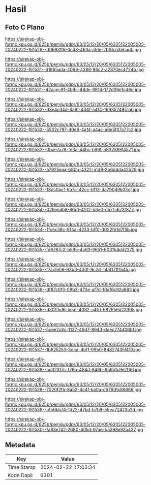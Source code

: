 # Hasil

## Foto C Plano

https://sirekap-obj-formc.kpu.go.id/625b/pemilu/pdpr/63/05/12/20/05/6305122005005-20240222-161529--00693ff6-0cd8-463a-afde-2bf6cb3ebadb.jpg

https://sirekap-obj-formc.kpu.go.id/625b/pemilu/pdpr/63/05/12/20/05/6305122005005-20240222-161531--d1895ada-4096-4388-86c2-a2870ec4724b.jpg

https://sirekap-obj-formc.kpu.go.id/625b/pemilu/pdpr/63/05/12/20/05/6305122005005-20240222-161531--42acec91-4b9c-44de-9814-172d36e1c46d.jpg

https://sirekap-obj-formc.kpu.go.id/625b/pemilu/pdpr/63/05/12/20/05/6305122005005-20240222-161532--d3e4c04d-8a9f-434f-a414-1993524951ab.jpg

https://sirekap-obj-formc.kpu.go.id/625b/pemilu/pdpr/63/05/12/20/05/6305122005005-20240222-161532--5502c797-d0e6-4a14-a4ac-a6e5f07a77c2.jpg

https://sirekap-obj-formc.kpu.go.id/625b/pemilu/pdpr/63/05/12/20/05/6305122005005-20240222-161533--0bae7a78-fe3a-44bc-b86f-5832888f4571.jpg

https://sirekap-obj-formc.kpu.go.id/625b/pemilu/pdpr/63/05/12/20/05/6305122005005-20240222-161533--a7925eaa-b80b-4322-a1d9-2b6d4da42b29.jpg

https://sirekap-obj-formc.kpu.go.id/625b/pemilu/pdpr/63/05/12/20/05/6305122005005-20240222-161533--18dc0acf-6a7a-42cc-b113-da79049b03cf.jpg

https://sirekap-obj-formc.kpu.go.id/625b/pemilu/pdpr/63/05/12/20/05/6305122005005-20240222-161534--026e5db9-86c1-4102-b3e0-c571c673f877.jpg

https://sirekap-obj-formc.kpu.go.id/625b/pemilu/pdpr/63/05/12/20/05/6305122005005-20240222-161534--1fcec38c-914a-4233-bff0-3022fd1d7f5b.jpg

https://sirekap-obj-formc.kpu.go.id/625b/pemilu/pdpr/63/05/12/20/05/6305122005005-20240222-161535--fd6787c2-b595-4c63-9651-603154dd2275.jpg

https://sirekap-obj-formc.kpu.go.id/625b/pemilu/pdpr/63/05/12/20/05/6305122005005-20240222-161535--f7acfe06-93b3-43df-9c2d-14af17ff1b45.jpg

https://sirekap-obj-formc.kpu.go.id/625b/pemilu/pdpr/63/05/12/20/05/6305122005005-20240222-161536--df87c0f3-09b3-473e-af7d-f0af6c92a883.jpg

https://sirekap-obj-formc.kpu.go.id/625b/pemilu/pdpr/63/05/12/20/05/6305122005005-20240222-161536--d301f5d6-beaf-4082-a41d-682956d23305.jpg

https://sirekap-obj-formc.kpu.go.id/625b/pemilu/pdpr/63/05/12/20/05/6305122005005-20240222-161537--5cee2c8c-1137-49d7-8943-dcec274406bf.jpg

https://sirekap-obj-formc.kpu.go.id/625b/pemilu/pdpr/63/05/12/20/05/6305122005005-20240222-161537--1b625253-3dca-4bf1-99b0-84827435f410.jpg

https://sirekap-obj-formc.kpu.go.id/625b/pemilu/pdpr/63/05/12/20/05/6305122005005-20240222-161538--ad32317c-f76b-484d-846b-659b1c9e2f66.jpg

https://sirekap-obj-formc.kpu.go.id/625b/pemilu/pdpr/63/05/12/20/05/6305122005005-20240222-161538--7020f2fb-8a53-4c4f-ba0a-c679d1c86686.jpg

https://sirekap-obj-formc.kpu.go.id/625b/pemilu/pdpr/63/05/12/20/05/6305122005005-20240222-161539--a1b6bb74-1d22-47bd-b7b8-55ea72423a2d.jpg

https://sirekap-obj-formc.kpu.go.id/625b/pemilu/pdpr/63/05/12/20/05/6305122005005-20240222-161530--fa83e742-2680-405d-97ae-ba398e93a437.jpg


## Metadata

| Key        | Value               |
| ---------- | ------------------- |
| Time Stamp | 2024-02-22 17:03:34 |
| Kode Dapil | 6301                |



